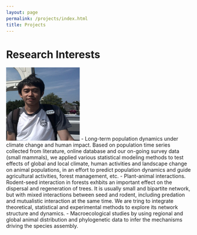 ```yaml
---
layout: page
permalink: /projects/index.html
title: Projects
---
```


# Research Interests
<img src="/images/yan1.jpg" class="floatpic" width="200" height="200">
- Long-term population dynamics under climate change and human impact. Based on population time series collected from literature, online database and our on-going survey data (small mammals), we applied various statistical modeling methods to test effects of global and local climate, human activities and landscape change on animal populations, in an effort to predict population dynamics and guide agricultural activities, forest management, etc.
- Plant-animal interactions. Rodent-seed interaction in forests exhbits an important effect on the dispersal and regeneration of trees. It is usually small and bipartite network, but with mixed interactions between seed and rodent, including predation and mutualistic interaction at the same time. We are tring to integrate theoretical, statistical and experimental methods to explore its network structure and dynamics.
- Macroecological studies by using regional and global animal distribution and phylogenetic data to infer the mechanisms driving the species assembly. 


